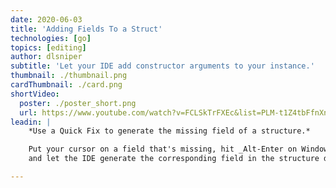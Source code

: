```yaml
---
date: 2020-06-03
title: 'Adding Fields To a Struct'
technologies: [go]
topics: [editing]
author: dlsniper
subtitle: 'Let your IDE add constructor arguments to your instance.'
thumbnail: ./thumbnail.png
cardThumbnail: ./card.png
shortVideo:
  poster: ./poster_short.png
  url: https://www.youtube.com/watch?v=FCLSkTrFXEc&list=PLM-t1Z4tbFfnXnghmtk6WVz10_pivOw25&index=19&t=0s
leadin: |
    *Use a Quick Fix to generate the missing field of a structure.*

    Put your cursor on a field that's missing, hit _Alt-Enter on Windows/Linux_ or _⌥ + Enter on macOS_,
    and let the IDE generate the corresponding field in the structure definition.

---
```


